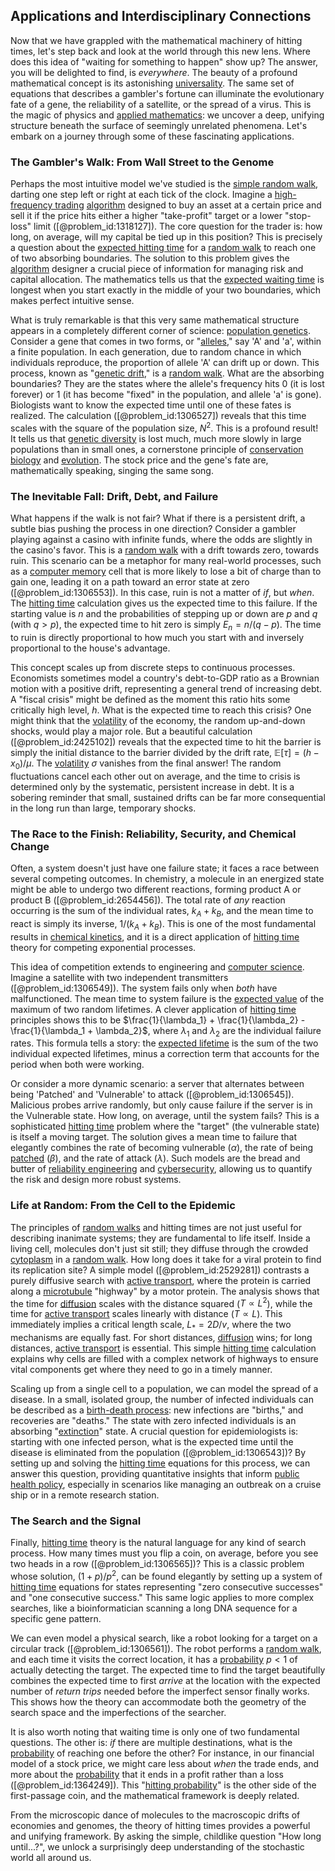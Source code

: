 ## Applications and Interdisciplinary Connections

Now that we have grappled with the mathematical machinery of hitting times, let's step back and look at the world through this new lens. Where does this idea of "waiting for something to happen" show up? The answer, you will be delighted to find, is *everywhere*. The beauty of a profound mathematical concept is its astonishing [universality](@article_id:139254). The same set of equations that describes a gambler's fortune can illuminate the evolutionary fate of a gene, the reliability of a satellite, or the spread of a virus. This is the magic of physics and [applied mathematics](@article_id:169789): we uncover a deep, unifying structure beneath the surface of seemingly unrelated phenomena. Let's embark on a journey through some of these fascinating applications.

### The Gambler's Walk: From Wall Street to the Genome

Perhaps the most intuitive model we've studied is the [simple random walk](@article_id:270169), darting one step left or right at each tick of the clock. Imagine a [high-frequency trading](@article_id:136519) [algorithm](@article_id:267625) designed to buy an asset at a certain price and sell it if the price hits either a higher "take-profit" target or a lower "stop-loss" limit ([@problem_id:1318127]). The core question for the trader is: how long, on average, will my capital be tied up in this position? This is precisely a question about the [expected hitting time](@article_id:260228) for a [random walk](@article_id:142126) to reach one of two absorbing boundaries. The solution to this problem gives the [algorithm](@article_id:267625) designer a crucial piece of information for managing risk and capital allocation. The mathematics tells us that the [expected waiting time](@article_id:273755) is longest when you start exactly in the middle of your two boundaries, which makes perfect intuitive sense.

What is truly remarkable is that this very same mathematical structure appears in a completely different corner of science: [population genetics](@article_id:145850). Consider a gene that comes in two forms, or "[alleles](@article_id:141494)," say 'A' and 'a', within a finite population. In each generation, due to random chance in which individuals reproduce, the proportion of allele 'A' can drift up or down. This process, known as "[genetic drift](@article_id:145100)," is a [random walk](@article_id:142126). What are the absorbing boundaries? They are the states where the allele's frequency hits 0 (it is lost forever) or 1 (it has become "fixed" in the population, and allele 'a' is gone). Biologists want to know the expected time until one of these fates is realized. The calculation ([@problem_id:1306527]) reveals that this time scales with the square of the population size, $N^2$. This is a profound result! It tells us that [genetic diversity](@article_id:200950) is lost much, much more slowly in large populations than in small ones, a cornerstone principle of [conservation biology](@article_id:138837) and [evolution](@article_id:143283). The stock price and the gene's fate are, mathematically speaking, singing the same song.

### The Inevitable Fall: Drift, Debt, and Failure

What happens if the walk is not fair? What if there is a persistent drift, a subtle bias pushing the process in one direction? Consider a gambler playing against a casino with infinite funds, where the odds are slightly in the casino's favor. This is a [random walk](@article_id:142126) with a drift towards zero, towards ruin. This scenario can be a metaphor for many real-world processes, such as a [computer memory](@article_id:169595) cell that is more likely to lose a bit of charge than to gain one, leading it on a path toward an error state at zero ([@problem_id:1306553]). In this case, ruin is not a matter of *if*, but *when*. The [hitting time](@article_id:263670) calculation gives us the expected time to this failure. If the starting value is $n$ and the probabilities of stepping up or down are $p$ and $q$ (with $q>p$), the expected time to hit zero is simply $E_n = n / (q-p)$. The time to ruin is directly proportional to how much you start with and inversely proportional to the house's advantage.

This concept scales up from discrete steps to continuous processes. Economists sometimes model a country's debt-to-GDP ratio as a Brownian motion with a positive drift, representing a general trend of increasing debt. A "fiscal crisis" might be defined as the moment this ratio hits some critically high level, $h$. What is the expected time to reach this crisis? One might think that the [volatility](@article_id:266358) of the economy, the random up-and-down shocks, would play a major role. But a beautiful calculation ([@problem_id:2425102]) reveals that the expected time to hit the barrier is simply the initial distance to the barrier divided by the drift rate, $\mathbb{E}[\tau] = (h - x_0) / \mu$. The [volatility](@article_id:266358) $\sigma$ vanishes from the final answer! The random fluctuations cancel each other out on average, and the time to crisis is determined only by the systematic, persistent increase in debt. It is a sobering reminder that small, sustained drifts can be far more consequential in the long run than large, temporary shocks.

### The Race to the Finish: Reliability, Security, and Chemical Change

Often, a system doesn't just have one failure state; it faces a race between several competing outcomes. In chemistry, a molecule in an energized state might be able to undergo two different reactions, forming product A or product B ([@problem_id:2654456]). The total rate of *any* reaction occurring is the sum of the individual rates, $k_A + k_B$, and the mean time to react is simply its inverse, $1/(k_A+k_B)$. This is one of the most fundamental results in [chemical kinetics](@article_id:144467), and it is a direct application of [hitting time](@article_id:263670) theory for competing exponential processes.

This idea of competition extends to engineering and [computer science](@article_id:150299). Imagine a satellite with two independent transmitters ([@problem_id:1306549]). The system fails only when *both* have malfunctioned. The mean time to system failure is the [expected value](@article_id:160628) of the maximum of two random lifetimes. A clever application of [hitting time](@article_id:263670) principles shows this to be $\frac{1}{\lambda_1} + \frac{1}{\lambda_2} - \frac{1}{\lambda_1 + \lambda_2}$, where $\lambda_1$ and $\lambda_2$ are the individual failure rates. This formula tells a story: the [expected lifetime](@article_id:274430) is the sum of the two individual expected lifetimes, minus a correction term that accounts for the period when both were working.

Or consider a more dynamic scenario: a server that alternates between being 'Patched' and 'Vulnerable' to attack ([@problem_id:1306545]). Malicious probes arrive randomly, but only cause failure if the server is in the Vulnerable state. How long, on average, until the system fails? This is a sophisticated [hitting time](@article_id:263670) problem where the "target" (the vulnerable state) is itself a moving target. The solution gives a mean time to failure that elegantly combines the rate of becoming vulnerable ($\alpha$), the rate of being [patched](@article_id:274026) ($\beta$), and the rate of attack ($\lambda$). Such models are the bread and butter of [reliability engineering](@article_id:270817) and [cybersecurity](@article_id:262326), allowing us to quantify the risk and design more robust systems.

### Life at Random: From the Cell to the Epidemic

The principles of [random walks](@article_id:159141) and hitting times are not just useful for describing inanimate systems; they are fundamental to life itself. Inside a living cell, molecules don't just sit still; they diffuse through the crowded [cytoplasm](@article_id:164333) in a [random walk](@article_id:142126). How long does it take for a viral protein to find its replication site? A simple model ([@problem_id:2529281]) contrasts a purely diffusive search with [active transport](@article_id:145017), where the protein is carried along a [microtubule](@article_id:164798) "highway" by a motor protein. The analysis shows that the time for [diffusion](@article_id:140951) scales with the distance squared ($T \propto L^2$), while the time for [active transport](@article_id:145017) scales linearly with distance ($T \propto L$). This immediately implies a critical length scale, $L_* = 2D/v$, where the two mechanisms are equally fast. For short distances, [diffusion](@article_id:140951) wins; for long distances, [active transport](@article_id:145017) is essential. This simple [hitting time](@article_id:263670) calculation explains why cells are filled with a complex network of highways to ensure vital components get where they need to go in a timely manner.

Scaling up from a single cell to a population, we can model the spread of a disease. In a small, isolated group, the number of infected individuals can be described as a [birth-death process](@article_id:168101): new infections are "births," and recoveries are "deaths." The state with zero infected individuals is an absorbing "[extinction](@article_id:260336)" state. A crucial question for epidemiologists is: starting with one infected person, what is the expected time until the disease is eliminated from the population ([@problem_id:1306543])? By setting up and solving the [hitting time](@article_id:263670) equations for this process, we can answer this question, providing quantitative insights that inform [public health policy](@article_id:184543), especially in scenarios like managing an outbreak on a cruise ship or in a remote research station.

### The Search and the Signal

Finally, [hitting time](@article_id:263670) theory is the natural language for any kind of search process. How many times must you flip a coin, on average, before you see two heads in a row ([@problem_id:1306565])? This is a classic problem whose solution, $(1+p)/p^2$, can be found elegantly by setting up a system of [hitting time](@article_id:263670) equations for states representing "zero consecutive successes" and "one consecutive success." This same logic applies to more complex searches, like a bioinformatician scanning a long DNA sequence for a specific gene pattern.

We can even model a physical search, like a robot looking for a target on a circular track ([@problem_id:1306561]). The robot performs a [random walk](@article_id:142126), and each time it visits the correct location, it has a [probability](@article_id:263106) $p \lt 1$ of actually detecting the target. The expected time to find the target beautifully combines the expected time to first *arrive* at the location with the expected number of *return trips* needed before the imperfect sensor finally works. This shows how the theory can accommodate both the geometry of the search space and the imperfections of the searcher.

It is also worth noting that waiting time is only one of two fundamental questions. The other is: *if* there are multiple destinations, what is the [probability](@article_id:263106) of reaching one before the other? For instance, in our financial model of a stock price, we might care less about *when* the trade ends, and more about the [probability](@article_id:263106) that it ends in a profit rather than a loss ([@problem_id:1364249]). This "[hitting probability](@article_id:266371)" is the other side of the first-passage coin, and the mathematical framework is deeply related.

From the microscopic dance of molecules to the macroscopic drifts of economies and genomes, the theory of hitting times provides a powerful and unifying framework. By asking the simple, childlike question "How long until...?", we unlock a surprisingly deep understanding of the stochastic world all around us.